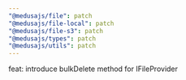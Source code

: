 ```yaml
---
"@medusajs/file": patch
"@medusajs/file-local": patch
"@medusajs/file-s3": patch
"@medusajs/types": patch
"@medusajs/utils": patch
---
```


feat: introduce bulkDelete method for IFileProvider

